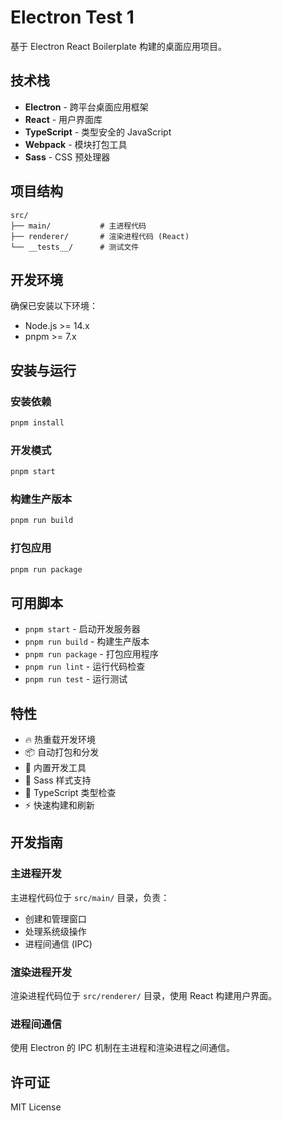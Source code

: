 # Electron Test 1

基于 Electron React Boilerplate 构建的桌面应用项目。

## 技术栈

- **Electron** - 跨平台桌面应用框架
- **React** - 用户界面库
- **TypeScript** - 类型安全的 JavaScript
- **Webpack** - 模块打包工具
- **Sass** - CSS 预处理器

## 项目结构

```
src/
├── main/           # 主进程代码
├── renderer/       # 渲染进程代码 (React)
└── __tests__/      # 测试文件
```

## 开发环境

确保已安装以下环境：

- Node.js >= 14.x
- pnpm >= 7.x

## 安装与运行

### 安装依赖

```bash
pnpm install
```

### 开发模式

```bash
pnpm start
```

### 构建生产版本

```bash
pnpm run build
```

### 打包应用

```bash
pnpm run package
```

## 可用脚本

- `pnpm start` - 启动开发服务器
- `pnpm run build` - 构建生产版本
- `pnpm run package` - 打包应用程序
- `pnpm run lint` - 运行代码检查
- `pnpm run test` - 运行测试

## 特性

- 🔥 热重载开发环境
- 📦 自动打包和分发
- 🔧 内置开发工具
- 🎨 Sass 样式支持
- 📝 TypeScript 类型检查
- ⚡ 快速构建和刷新

## 开发指南

### 主进程开发

主进程代码位于 `src/main/` 目录，负责：
- 创建和管理窗口
- 处理系统级操作
- 进程间通信 (IPC)

### 渲染进程开发

渲染进程代码位于 `src/renderer/` 目录，使用 React 构建用户界面。

### 进程间通信

使用 Electron 的 IPC 机制在主进程和渲染进程之间通信。

## 许可证

MIT License
